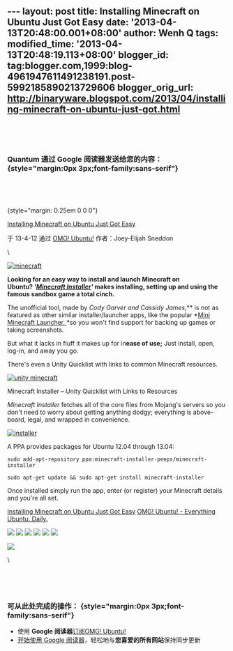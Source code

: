 --- layout: post title: Installing Minecraft on Ubuntu Just Got Easy
date: '2013-04-13T20:48:00.001+08:00' author: Wenh Q tags:
modified\_time: '2013-04-13T20:48:19.113+08:00' blogger\_id:
tag:blogger.com,1999:blog-4961947611491238191.post-5992185890213729606
blogger\_orig\_url:
http://binaryware.blogspot.com/2013/04/installing-minecraft-on-ubuntu-just-got.html
---

 

 

### Quantum 通过 Google 阅读器发送给您的内容： {style="margin:0px 3px;font-family:sans-serif"}

 

 

 {style="margin: 0.25em 0 0 0"}

[Installing Minecraft on Ubuntu Just Got
Easy](http://feedproxy.google.com/~r/d0od/~3/Dvad3l1Rwcw/minecraft-installer-for-ubuntu)

于 13-4-12 通过 [OMG! Ubuntu!](http://www.omgubuntu.co.uk)
作者：Joey-Elijah Sneddon

\

[![minecraft](http://www.omgubuntu.co.uk/wp-content/uploads/2013/04/minecraft.jpg)](http://www.omgubuntu.co.uk/wp-content/uploads/2013/04/minecraft.jpg)

**Looking for an easy way to install and launch Minecraft on
Ubuntu? *'[Minecraft
Installer](https://launchpad.net/~minecraft-installer-peeps/+archive/minecraft-installer)'*
makes installing, setting up and using the famous sandbox game a total
cinch.**

The unofficial tool, made by *Cody Garver *and *Cassidy James***,** is
not as featured as other similar installer/launcher apps, like the
popular *[Mini Minecraft
Launcher, ](https://apps.ubuntu.com/cat/applications/miniminecraftlauncher/)*so
you won't find support for backing up games or taking screenshots.

But what it lacks in fluff it makes up for in**ease of use;** Just
install, open, log-in, and away you go.

There's even a Unity Quicklist with links to common Minecraft resources.

[![unity
minecraft](http://www.omgubuntu.co.uk/wp-content/uploads/2013/04/unity.jpg)](http://www.omgubuntu.co.uk/wp-content/uploads/2013/04/unity.jpg)

Minecraft Installer – Unity Quicklist with Links to Resources

*Minecraft Installer* fetches all of the core files from Mojang's
servers so you don't need to worry about getting anything dodgy;
everything is above-board, legal, and wrapped in convenience.

[![installer](http://www.omgubuntu.co.uk/wp-content/uploads/2013/04/installer.jpg)](http://www.omgubuntu.co.uk/wp-content/uploads/2013/04/installer.jpg)

A PPA provides packages for Ubuntu 12.04 through 13.04:

    sudo add-apt-repository ppa:minecraft-installer-peeps/minecraft-installer

    sudo apt-get update && sudo apt-get install minecraft-installer

Once installed simply run the app, enter (or register) your Minecraft
details and you're all set.

[Installing Minecraft on Ubuntu Just Got
Easy](http://www.omgubuntu.co.uk/2013/04/minecraft-installer-for-ubuntu)
[OMG! Ubuntu! - Everything Ubuntu. Daily.](http://www.omgubuntu.co.uk)

[![](http://feeds.feedburner.com/~ff/d0od?i=Dvad3l1Rwcw:pTsMM80dLUI:wBxX2hOkimM)](http://feeds.feedburner.com/~ff/d0od?a=Dvad3l1Rwcw:pTsMM80dLUI:wBxX2hOkimM)
[![](http://feeds.feedburner.com/~ff/d0od?d=I9og5sOYxJI)](http://feeds.feedburner.com/~ff/d0od?a=Dvad3l1Rwcw:pTsMM80dLUI:I9og5sOYxJI)
[![](http://feeds.feedburner.com/~ff/d0od?d=qj6IDK7rITs)](http://feeds.feedburner.com/~ff/d0od?a=Dvad3l1Rwcw:pTsMM80dLUI:qj6IDK7rITs)
[![](http://feeds.feedburner.com/~ff/d0od?i=Dvad3l1Rwcw:pTsMM80dLUI:V_sGLiPBpWU)](http://feeds.feedburner.com/~ff/d0od?a=Dvad3l1Rwcw:pTsMM80dLUI:V_sGLiPBpWU)
[![](http://feeds.feedburner.com/~ff/d0od?i=Dvad3l1Rwcw:pTsMM80dLUI:gIN9vFwOqvQ)](http://feeds.feedburner.com/~ff/d0od?a=Dvad3l1Rwcw:pTsMM80dLUI:gIN9vFwOqvQ)
[![](http://feeds.feedburner.com/~ff/d0od?d=yIl2AUoC8zA)](http://feeds.feedburner.com/~ff/d0od?a=Dvad3l1Rwcw:pTsMM80dLUI:yIl2AUoC8zA)

![](http://feeds.feedburner.com/~r/d0od/~4/Dvad3l1Rwcw)

\

 

 

### 可从此处完成的操作： {style="margin:0px 3px;font-family:sans-serif"}

-   使用 **Google 阅读器**[订阅OMG!
    Ubuntu!](http://www.google.com/reader/view/feed%2Fhttp%3A%2F%2Fwww.omgubuntu.co.uk%2Ffeed?source=email)
-   [开始使用 Google
    阅读器](http://www.google.com/reader/?source=email)，轻松地与**您喜爱的所有网站**保持同步更新

 

 
